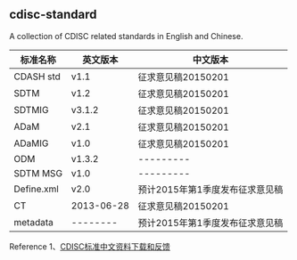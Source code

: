 ## cdisc-standard
 A collection of CDISC related standards in English and Chinese.


| 标准名称 | 英文版本 | 中文版本 |
| ------- | -------- | --------- |
| CDASH std | v1.1 | 征求意见稿20150201 |
| SDTM | v1.2 | 征求意见稿20150201 |
| SDTMIG | v3.1.2 | 征求意见稿20150201 |
| ADaM | v2.1 | 征求意见稿20150201 |
| ADaMIG | v1.0 | 征求意见稿20150201 |
| ODM | v1.3.2 | --------- |
| SDTM MSG | v1.0 | --------- |
| Define.xml  | v2.0 | 预计2015年第1季度发布征求意见稿 |
| CT | 2013-06-28 | 征求意见稿20150201 |
| metadata | -------- | 预计2015年第1季度发布征求意见稿 |


Reference
1、[CDISC标准中文资料下载和反馈](http://www.cdiscchina.org/forum.php?mod=viewthread&tid=12322&extra=&page=1)
